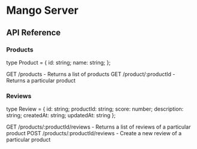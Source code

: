 # Mango Server

## API Reference

### Products
type Product = {
  id: string;
  name: string;
};

GET /products - Returns a list of products
GET /product/:productId - Returns a particular product

### Reviews
type Review = {
  id: string;
  productId: string;
  score: number;
  description: string;
  createdAt: string;
  updatedAt: string
};

GET /products/:productId/reviews - Returns a list of reviews of a particular product
POST /products/:productId/reviews - Create a new review of a particular product
